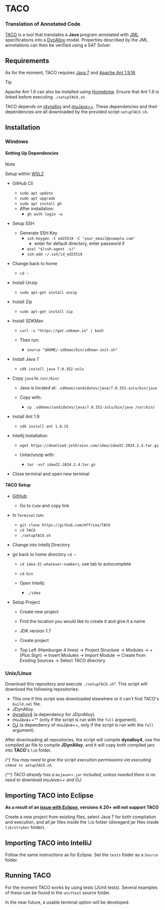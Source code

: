 # TACO
### Translation of Annotated Code

[TACO](https://github.com/mffrias/TACO) is a tool that translates a **Java** program annotated with [JML](https://www.cs.ucf.edu/~leavens/JML/index.shtml) specifications into a [DynAlloy](https://doi.org/10.1007/978-3-540-45236-2_37) model. Properties described by the JML annotations can then be verified using a SAT Solver.

## Requirements

As for the moment, TACO requires [Java 7](https://www.oracle.com/java/technologies/javase/javase7-archive-downloads.html) and [Apache Ant 1.9.16](https://ant.apache.org/bindownload.cgi).
> [!TIP]
> Apache Ant 1.9 can also be installed using [Homebrew](https://brew.sh). Ensure that Ant 1.9 is linked before executing `./setupTACO.sh`.

TACO depends on [jdynalloy](https://github.com/mffrias/jDynAlloy) and [muJava++](https://github.com/saiema/MuJava). These dependencies and their dependencies are all downloaded by the provided script `setupTACO.sh`.

## Installation

### Windows
#### Setting Up Dependencies

> [!NOTE]
> Setup within [WSL2](https://ubuntu.com/desktop/wsl)

- GitHub Cli
  - `sudo apt update`
  - `sudo apt upgrade`
  - `sudo apt install gh`
  - After installation:
    - `gh auth login -w`

- Setup SSH
  - Generate SSH Key
    - `ssh-keygen -t ed25519 -C "your_email@example.com"`
      - enter for default directory, enter password if
    - `eval "$(ssh-agent -s)"`
    - `ssh-add ~/.ssh/id_ed25519`

- Change back to home
  - `cd ~`

- Install Unzip
  - `sudo apt-get install unzip`

- Install Zip
  - `sudo apt-get install zip`

- Install SDKMan
  - `curl -s "https://get.sdkman.io" | bash`

  - Then run:
    - `source "$HOME/.sdkman/bin/sdkman-init.sh"`

- Install Java 7
  - `sdk install java 7.0.352-zulu`

- Copy `java` to `/usr/bin/`
  - Java is located at: `.sdkman/candidates/java/7.0.352-zulu/bin/java`

  - Copy with:
    - `cp .sdkman/candidates/java/7.0.352-zulu/bin/java /usr/bin/`

- Install Ant 1.9
  - `sdk install ant 1.9.15`

- Intellij Installation
  - `wget https://download.jetbrains.com/idea/ideaIC-2024.2.4.tar.gz`

  - Untar/unzip with:
    - `tar -xvf ideaIC-2024.2.4.tar.gz`

- Close terminal and open new terminal

#### TACO Setup

- [GitHub](https://github.com/mffrias/TACO):
  - Go to `Code` and copy link

- In `Terminal` run:
  - `git clone https://github.com/mffrias/TACO`
  - `cd TACO`
  - `./setupTACO.sh`

- Change into Intellij Directory
- go back to home directory `cd ~`
  - `cd idea-IC-whatever-numbers`, use tab to autocomplete
  - `cd bin`

  - Open Intellij:
    - `./idea`

- Setup Project
  - Create new project

  - Find the location you would like to create it and give it a name

  - JDK version 1.7
  - Create project

  - Top Left (Hamburger 4 lines) -> Project Structure ->
  Modules -> + (Plus Sign) -> Insert Modules -> Import Module ->
  Create from Existing Sources -> Select TACO directory

### Unix/Linux
Download this repository and execute `./setupTACO.sh`^. This script will download the following repositories:

 * This one if this script was downloaded elsewhere or it can't find TACO's `build.xml` file.
 * JDynAlloy.
 * [dynalloy4](https://github.com/mffrias/dynalloy4) (a dependency for JDynAlloy).
 * muJava++^^ (only if the script is run with the `full` argument).
 * [OJ](https://github.com/saiema/OJ-with-Java-1.6) (a dependency of muJava++, only if the script is run with the `full` argument).
 
After downloading all repositories, the script will compile **dynalloy4**, use the compiled jar file to compile **JDynAlloy**, and it will copy both compiled jars into **TACO**'s `lib` folder.

_(^) You may need to give the script execution permissions via executing `chmod +x setupTACO.sh`._

_(^^) TACO already has a `mujava++.jar` included, unless needed there is no need to download muJava++ and OJ._

## Importing TACO into Eclipse

**As a result of an [issue with Eclipse](https://bugs.eclipse.org/bugs/show_bug.cgi?id=574362), versions 4.20+ will not support TACO**

Create a new project from existing files, select Java 7 for both compilation and execution, and all jar files inside the `lib` folder (disregard jar files inside `lib/stryker` folder).

## Importing TACO into IntelliJ

Follow the same instructions as for Eclipse. Set the `tests` folder as a `Source` folder.

## Running TACO

For the moment TACO works by using tests (JUnit tests). Several examples of these can be found in the `unittest` source folder.

In the near future, a usable terminal option will be developed.
